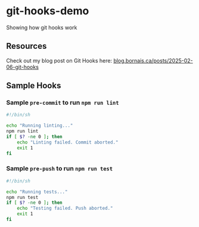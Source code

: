 # git-hooks-demo
Showing how git hooks work

## Resources

Check out my blog post on Git Hooks here: [blog.bornais.ca/posts/2025-02-06-git-hooks](https://blog.bornais.ca/posts/2025-02-06-git-hooks/)

## Sample Hooks

### Sample `pre-commit` to run `npm run lint`

```sh
#!/bin/sh

echo "Running linting..."
npm run lint
if [ $? -ne 0 ]; then
    echo "Linting failed. Commit aborted."
    exit 1
fi
```

### Sample `pre-push` to run `npm run test`

```sh
#!/bin/sh

echo "Running tests..."
npm run test
if [ $? -ne 0 ]; then
    echo "Testing failed. Push aborted."
    exit 1
fi
```
